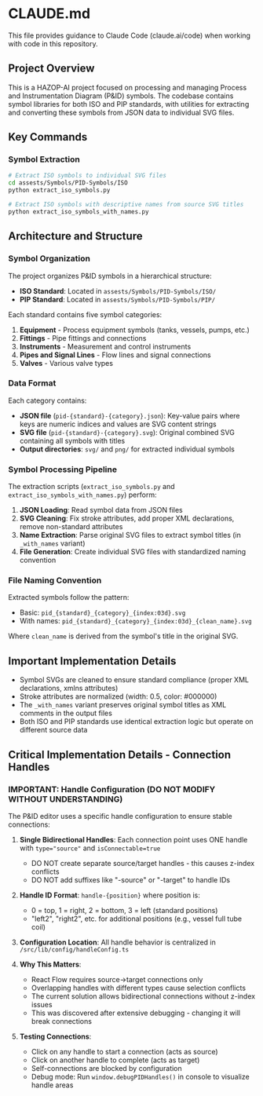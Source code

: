 # CLAUDE.md

This file provides guidance to Claude Code (claude.ai/code) when working with code in this repository.

## Project Overview

This is a HAZOP-AI project focused on processing and managing Process and Instrumentation Diagram (P&ID) symbols. The codebase contains symbol libraries for both ISO and PIP standards, with utilities for extracting and converting these symbols from JSON data to individual SVG files.

## Key Commands

### Symbol Extraction
```bash
# Extract ISO symbols to individual SVG files
cd assests/Symbols/PID-Symbols/ISO
python extract_iso_symbols.py

# Extract ISO symbols with descriptive names from source SVG titles
python extract_iso_symbols_with_names.py
```

## Architecture and Structure

### Symbol Organization
The project organizes P&ID symbols in a hierarchical structure:
- **ISO Standard**: Located in `assests/Symbols/PID-Symbols/ISO/`
- **PIP Standard**: Located in `assests/Symbols/PID-Symbols/PIP/`

Each standard contains five symbol categories:
1. **Equipment** - Process equipment symbols (tanks, vessels, pumps, etc.)
2. **Fittings** - Pipe fittings and connections
3. **Instruments** - Measurement and control instruments
4. **Pipes and Signal Lines** - Flow lines and signal connections
5. **Valves** - Various valve types

### Data Format
Each category contains:
- **JSON file** (`pid-{standard}-{category}.json`): Key-value pairs where keys are numeric indices and values are SVG content strings
- **SVG file** (`pid-{standard}-{category}.svg`): Original combined SVG containing all symbols with titles
- **Output directories**: `svg/` and `png/` for extracted individual symbols

### Symbol Processing Pipeline
The extraction scripts (`extract_iso_symbols.py` and `extract_iso_symbols_with_names.py`) perform:
1. **JSON Loading**: Read symbol data from JSON files
2. **SVG Cleaning**: Fix stroke attributes, add proper XML declarations, remove non-standard attributes
3. **Name Extraction**: Parse original SVG files to extract symbol titles (in `_with_names` variant)
4. **File Generation**: Create individual SVG files with standardized naming convention

### File Naming Convention
Extracted symbols follow the pattern:
- Basic: `pid_{standard}_{category}_{index:03d}.svg`
- With names: `pid_{standard}_{category}_{index:03d}_{clean_name}.svg`

Where `clean_name` is derived from the symbol's title in the original SVG.

## Important Implementation Details

- Symbol SVGs are cleaned to ensure standard compliance (proper XML declarations, xmlns attributes)
- Stroke attributes are normalized (width: 0.5, color: #000000)
- The `_with_names` variant preserves original symbol titles as XML comments in the output files
- Both ISO and PIP standards use identical extraction logic but operate on different source data

## Critical Implementation Details - Connection Handles

### IMPORTANT: Handle Configuration (DO NOT MODIFY WITHOUT UNDERSTANDING)

The P&ID editor uses a specific handle configuration to ensure stable connections:

1. **Single Bidirectional Handles**: Each connection point uses ONE handle with `type="source"` and `isConnectable=true`
   - DO NOT create separate source/target handles - this causes z-index conflicts
   - DO NOT add suffixes like "-source" or "-target" to handle IDs

2. **Handle ID Format**: `handle-{position}` where position is:
   - 0 = top, 1 = right, 2 = bottom, 3 = left (standard positions)
   - "left2", "right2", etc. for additional positions (e.g., vessel full tube coil)

3. **Configuration Location**: All handle behavior is centralized in `/src/lib/config/handleConfig.ts`

4. **Why This Matters**:
   - React Flow requires source→target connections only
   - Overlapping handles with different types cause selection conflicts
   - The current solution allows bidirectional connections without z-index issues
   - This was discovered after extensive debugging - changing it will break connections

5. **Testing Connections**:
   - Click on any handle to start a connection (acts as source)
   - Click on another handle to complete (acts as target)
   - Self-connections are blocked by configuration
   - Debug mode: Run `window.debugPIDHandles()` in console to visualize handle areas